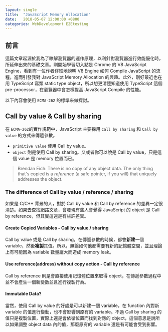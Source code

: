 ```yaml
---
layout: single
title:  "JavaScript Memory Allocation"
date:   2018-05-07 12:00:00 +0800
categories: WebDevelopment E2Etesting
---
```

## 前言
這篇文章起源於我為了瞭解瀏覽器的運作原理，以利針對瀏覽器進行效能優化時，所延伸出來的基礎文章。剛開始學習切入點是 Chrome 的 V8 JavaScript Engine，看到有一位作者仔細地說明 V8 Engine 如何 Compile JavaScript 的流程，進而引發我對 JavaScript Memory Allocation 的興趣。此外，剛好最近也在用 TypeScript 寫類 static type object，所以想更清楚知道使用 TypeScript 這個 pre-processor，在瀏覽器中會怎樣提高 JavaScript Compile 的性能。

以下內容會使用 `ECMA-262` 的標準來做探討。

## Call by value & Call by sharing
在 `ECMA-262`的實作規範中，JavaScript 主要採用 `Call by sharing` 和 `Call by value` 的方式來傳遞參數。
- `primitive value` 使用 Call by value。
- `object` 則是使用 Call by sharing。又或者你可以說是 Call by value，只是這個 value 是 memory 位置而已。

>Brendan Eich: There is no copy of any object data.  The only thing that's copied is a *reference* (a safe pointer, if you will) that uniquely addresses the object.

### The difference of Call by value / reference / sharing
如果是 C/C++ 背景的人，對於 Call by value 和 Call by reference 的差異一定很清楚。如果去查找網路文章，會發現有些人會覺得 JavaScript 的 object 是 Call by reference，但其實這還是有些許差異。 

#### Create Copied Variables - Call by value / sharing
Call by value 或是 Call by sharing，在傳遞參數的時候，都會**新建**一個 variable，然後**複製**其值。所以，無論如何他都需要有新的記憶體空間，並且理論上有可能因為 variable 數量龐大而造成 memory leak。

#### Use reference(address) without copy action - Call by reference
Call by reference 則是會直接使用記憶體位置來取得 object，在傳遞參數過程中並不會產生一個新變數並且進行複製行為。

#### Immutable Data?
當然，使用 Call by value 的好處是可以新建一個 variable，在 function 內對新 variable 的值進行變動，也不會影響到原有的 variable。不過 Call by sharing 的值只是複製位置，實際上還是會依循位置而找到對應的 object，這個意思是說所以如果調整 object data 內的值，那麼原有的 variable 還是有可能會受到影響。
